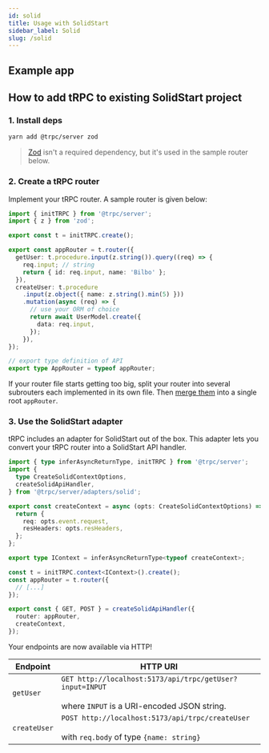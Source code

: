 ```yaml
---
id: solid
title: Usage with SolidStart
sidebar_label: Solid
slug: /solid
---
```


## Example app

## How to add tRPC to existing SolidStart project

### 1. Install deps

```bash
yarn add @trpc/server zod
```

> [Zod](https://github.com/colinhacks/zod) isn't a required dependency, but it's used in the sample router below.

### 2. Create a tRPC router

Implement your tRPC router. A sample router is given below:

```ts title='/routes/api/trpc/[trpc].ts'
import { initTRPC } from '@trpc/server';
import { z } from 'zod';

export const t = initTRPC.create();

export const appRouter = t.router({
  getUser: t.procedure.input(z.string()).query((req) => {
    req.input; // string
    return { id: req.input, name: 'Bilbo' };
  }),
  createUser: t.procedure
    .input(z.object({ name: z.string().min(5) }))
    .mutation(async (req) => {
      // use your ORM of choice
      return await UserModel.create({
        data: req.input,
      });
    }),
});

// export type definition of API
export type AppRouter = typeof appRouter;
```

If your router file starts getting too big, split your router into several subrouters each implemented in its own file. Then [merge them](merging-routers) into a single root `appRouter`.

### 3. Use the SolidStart adapter

tRPC includes an adapter for SolidStart out of the box. This adapter lets you convert your tRPC router into a SolidStart API handler.

```ts title='/routes/api/trpc/[trpc].ts'
import { type inferAsyncReturnType, initTRPC } from '@trpc/server';
import {
  type CreateSolidContextOptions,
  createSolidApiHandler,
} from '@trpc/server/adapters/solid';

export const createContext = async (opts: CreateSolidContextOptions) => {
  return {
    req: opts.event.request,
    resHeaders: opts.resHeaders,
  };
};

export type IContext = inferAsyncReturnType<typeof createContext>;

const t = initTRPC.context<IContext>().create();
const appRouter = t.router({
  // [...]
});

export const { GET, POST } = createSolidApiHandler({
  router: appRouter,
  createContext,
});
```

Your endpoints are now available via HTTP!

| Endpoint     | HTTP URI                                                                                                       |
| ------------ | -------------------------------------------------------------------------------------------------------------- |
| `getUser`    | `GET http://localhost:5173/api/trpc/getUser?input=INPUT` <br/><br/>where `INPUT` is a URI-encoded JSON string. |
| `createUser` | `POST http://localhost:5173/api/trpc/createUser` <br/><br/>with `req.body` of type `{name: string}`            |
